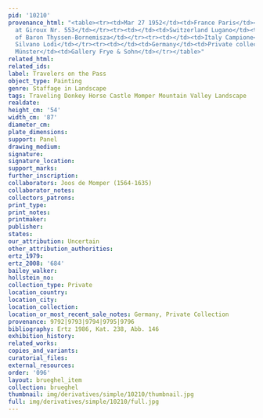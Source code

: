 ```yaml
---
pid: '10210'
provenance_html: "<table><tr><td>Mar 27 1952</td><td>France Paris</td><td>Auction
  at Giroux Nr. 553</td></tr><tr><td></td><td>Switzerland Lugano</td><td>Collection
  of Baron Thyssen-Bornemisza</td></tr><tr><td></td><td>Italy Campione</td><td>Galleria
  Silvano Lodi</td></tr><tr><td></td><td>Germany</td><td>Private collection</td></tr><tr><td>1983</td><td>Germany
  Münster</td><td>Gallery Frye & Sohn</td></tr></table>"
related_html: 
related_ids: 
label: Travelers on the Pass
object_type: Painting
genre: Staffage in Landscape
tags: Traveling Donkey Horse Castle Momper Mountain Valley Landscape
realdate: 
height_cm: '54'
width_cm: '87'
diameter_cm: 
plate_dimensions: 
support: Panel
drawing_medium: 
signature: 
signature_location: 
support_marks: 
further_inscription: 
collaborators: Joos de Momper (1564-1635)
collaborator_notes: 
collectors_patrons: 
print_type: 
print_notes: 
printmaker: 
publisher: 
states: 
our_attribution: Uncertain
other_attribution_authorities: 
ertz_1979: 
ertz_2008: '684'
bailey_walker: 
hollstein_no: 
collection_type: Private
location_country: 
location_city: 
location_collection: 
location_or_most_recent_sale_notes: Germany, Private Collection
provenance: 9792|9793|9794|9795|9796
bibliography: Ertz 1986, Kat. 238, Abb. 146
exhibition_history: 
related_works: 
copies_and_variants: 
curatorial_files: 
external_resources: 
order: '096'
layout: brueghel_item
collection: brueghel
thumbnail: img/derivatives/simple/10210/thumbnail.jpg
full: img/derivatives/simple/10210/full.jpg
---
```

